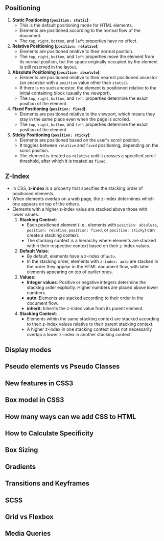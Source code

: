 ## Positioning

1. **Static Positioning (`position: static`)**:
   - This is the default positioning mode for HTML elements.
   - Elements are positioned according to the normal flow of the document.
   - The `top`, `right`, `bottom`, and `left` properties have no effect.
2. **Relative Positioning (`position: relative`)**:
   - Elements are positioned relative to their normal position.
   - The `top`, `right`, `bottom`, and `left` properties move the element from its normal position, but the space originally occupied by the element is still reserved in the layout.
3. **Absolute Positioning (`position: absolute`)**:
   - Elements are positioned relative to their nearest positioned ancestor (an ancestor with a `position` value other than `static`).
   - If there is no such ancestor, the element is positioned relative to the initial containing block (usually the viewport).
   - The `top`, `right`, `bottom`, and `left` properties determine the exact position of the element.
4. **Fixed Positioning (`position: fixed`)**:
   - Elements are positioned relative to the viewport, which means they stay in the same place even when the page is scrolled.
   - The `top`, `right`, `bottom`, and `left` properties determine the exact position of the element.
5. **Sticky Positioning (`position: sticky`)**:
   - Elements are positioned based on the user's scroll position.
   - It toggles between `relative` and `fixed` positioning, depending on the scroll position.
   - The element is treated as `relative` until it crosses a specified scroll threshold, after which it is treated as `fixed`.

## Z-Index

- In CSS, **z-index** is a property that specifies the stacking order of positioned elements.
- When elements overlap on a web page, the z-index determines which one appears on top of the others.
- Elements with a higher z-index value are stacked above those with lower values.
  1. **Stacking Context**:
     - Each positioned element (i.e., elements with `position: absolute`, `position: relative`, `position: fixed`, or `position: sticky`) can create a stacking context.
     - The stacking context is a hierarchy where elements are stacked within their respective context based on their z-index values.
  2. **Default Value**:
     - By default, elements have a z-index of `auto`.
     - In the stacking order, elements with `z-index: auto` are stacked in the order they appear in the HTML document flow, with later elements appearing on top of earlier ones.
  3. **Values**:
     - **Integer values**: Positive or negative integers determine the stacking order explicitly. Higher numbers are placed above lower numbers.
     - **auto**: Elements are stacked according to their order in the document flow.
     - **inherit**: Inherits the z-index value from its parent element.
  4. **Stacking Context**:
     - Elements within the same stacking context are stacked according to their z-index values relative to their parent stacking context.
     - A higher z-index in one stacking context does not necessarily overlap a lower z-index in another stacking context.

## Display modes

## Pseudo elements vs Pseudo Classes

## New features in CSS3

## Box model in CSS3

## How many ways can we add CSS to HTML

## How to Calculate Specificity

## Box Sizing

## Gradients

## Transitions and Keyframes

## SCSS

## Grid vs Flexbox

## Media Queries
